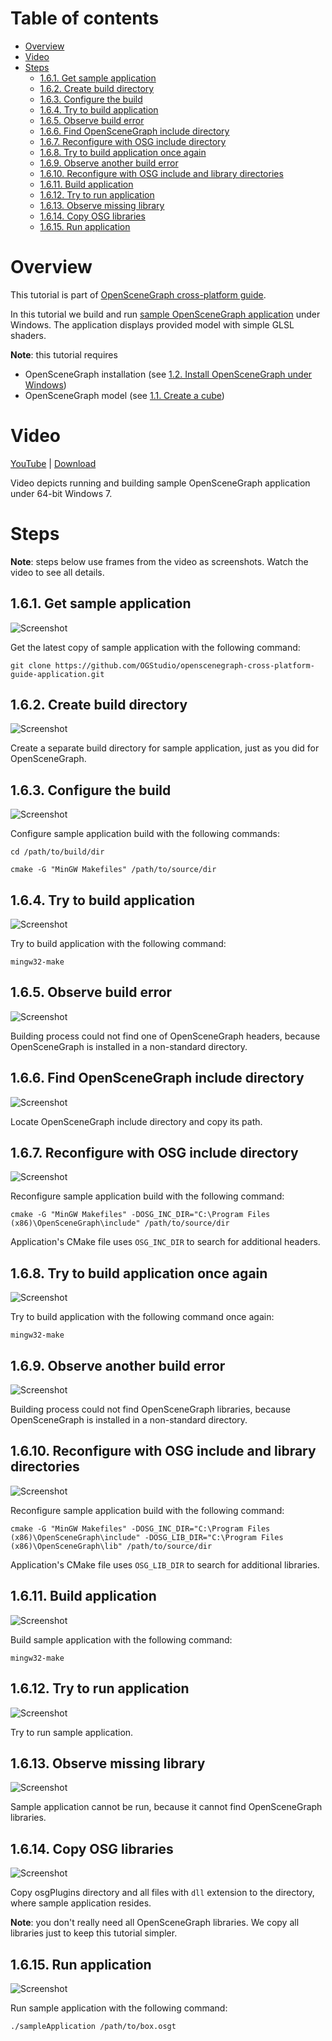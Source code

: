 Table of contents
=================

* [Overview](#overview)
* [Video](#video)
* [Steps](#steps)
  * [1.6.1. Get sample application](#step-get)
  * [1.6.2. Create build directory](#step-build-dir)
  * [1.6.3. Configure the build](#step-cfg)
  * [1.6.4. Try to build application](#step-try-build)
  * [1.6.5. Observe build error](#step-build-error)
  * [1.6.6. Find OpenSceneGraph include directory](#step-find-osg-dir)
  * [1.6.7. Reconfigure with OSG include directory](#step-cfg-inc)
  * [1.6.8. Try to build application once again](#step-try-build-again)
  * [1.6.9. Observe another build error](#step-link-error)
  * [1.6.10. Reconfigure with OSG include and library directories](#step-cfg-all)
  * [1.6.11. Build application](#step-build)
  * [1.6.12. Try to run application](#step-try-run)
  * [1.6.13. Observe missing library](#step-run-lib)
  * [1.6.14. Copy OSG libraries](#step-copy-lib)
  * [1.6.15. Run application](#step-run)

<a name="overview"/>

Overview
========

This tutorial is part of [OpenSceneGraph cross-platform guide](http://github.com/OGStudio/openscenegraph-cross-platform-guide).

In this tutorial we build and run
[sample OpenSceneGraph application](http://github.com/OGStudio/openscenegraph-cross-platform-guide-application)
under Windows. The application displays provided model with simple GLSL shaders.

**Note**: this tutorial requires
* OpenSceneGraph installation (see [1.2. Install OpenSceneGraph under Windows](../1.3.InstallUnderWindows))
* OpenSceneGraph model (see [1.1. Create a cube](../1.1.CreateCube))

<a name="video"/>

Video
=====

[YouTube](https://youtu.be/0EftrM1SznM) | [Download](readme/video.mp4)

Video depicts running and building sample OpenSceneGraph application
under 64-bit Windows 7.

<a name="steps"/>

Steps
=====

**Note**: steps below use frames from the video as screenshots.
Watch the video to see all details.

<a name="step-get"/>

1.6.1. Get sample application
-----------------------------

  ![Screenshot](readme/f027.png)

  Get the latest copy of sample application with the following command:

  `git clone https://github.com/OGStudio/openscenegraph-cross-platform-guide-application.git`

<a name="step-build-dir"/>

1.6.2. Create build directory
-----------------------------

  ![Screenshot](readme/f047.png)

  Create a separate build directory for sample application, just as you did for
  OpenSceneGraph.

<a name="step-cfg"/>

1.6.3. Configure the build
--------------------------

  ![Screenshot](readme/f074.png)

  Configure sample application build with the following commands:
 
  `cd /path/to/build/dir`

  `cmake -G "MinGW Makefiles" /path/to/source/dir`

<a name="step-try-build"/>

1.6.4. Try to build application
-------------------------------

  ![Screenshot](readme/f091.png)

  Try to build application with the following command:

  `mingw32-make`

<a name="step-build-error"/>

1.6.5. Observe build error
--------------------------

  ![Screenshot](readme/f103.png)

  Building process could not find one of OpenSceneGraph headers, because
  OpenSceneGraph is installed in a non-standard directory.
  
<a name="step-find-osg-dir"/>

1.6.6. Find OpenSceneGraph include directory
--------------------------------------------

  ![Screenshot](readme/f125.png)

  Locate OpenSceneGraph include directory and copy its path.

<a name="step-cfg-inc"/>

1.6.7. Reconfigure with OSG include directory
---------------------------------------------

  ![Screenshot](readme/f151.png)

  Reconfigure sample application build with the following command:
 
  `cmake -G "MinGW Makefiles" -DOSG_INC_DIR="C:\Program Files (x86)\OpenSceneGraph\include" /path/to/source/dir`

  Application's CMake file uses `OSG_INC_DIR` to search for additional headers.

<a name="step-try-build-again"/>

1.6.8. Try to build application once again
------------------------------------------

  ![Screenshot](readme/f163.png)

  Try to build application with the following command once again:

  `mingw32-make`

<a name="step-link-error"/>

1.6.9. Observe another build error
----------------------------------

  ![Screenshot](readme/f172.png)

  Building process could not find OpenSceneGraph libraries, because
  OpenSceneGraph is installed in a non-standard directory.

<a name="step-cfg-all"/>

1.6.10. Reconfigure with OSG include and library directories
------------------------------------------------------------

  ![Screenshot](readme/f207.png)

  Reconfigure sample application build with the following command:
 
  `cmake -G "MinGW Makefiles" -DOSG_INC_DIR="C:\Program Files (x86)\OpenSceneGraph\include" -DOSG_LIB_DIR="C:\Program Files (x86)\OpenSceneGraph\lib" /path/to/source/dir`

  Application's CMake file uses `OSG_LIB_DIR` to search for additional libraries.

<a name="step-build"/>

1.6.11. Build application
------------------------

  ![Screenshot](readme/f216.png)

  Build sample application with the following command:

  `mingw32-make`

<a name="step-try-run"/>

1.6.12. Try to run application
------------------------------

  ![Screenshot](readme/f232.png)

  Try to run sample application.

<a name="step-run-lib"/>

1.6.13. Observe missing library
-------------------------------

  ![Screenshot](readme/f241.png)

  Sample application cannot be run, because it cannot find
  OpenSceneGraph libraries.

<a name="step-copy-lib"/>

1.6.14. Copy OSG libraries
--------------------------

  ![Screenshot](readme/f269.png)

  Copy osgPlugins directory and all files with `dll` extension to the directory,
  where sample application resides. 

  **Note**: you don't really need all OpenSceneGraph libraries. We copy all
  libraries just to keep this tutorial simpler.

<a name="step-run"/>

1.6.15. Run application
-----------------------

  ![Screenshot](readme/f317.png)

  Run sample application with the following command:

  `./sampleApplication /path/to/box.osgt`


